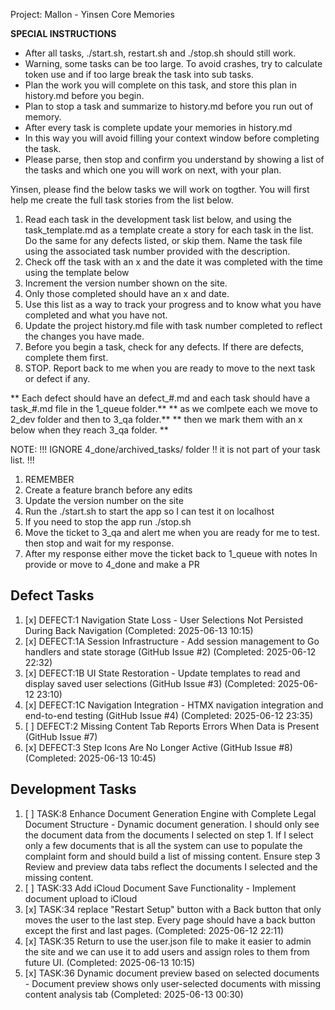 Project: Mallon - Yinsen Core Memories


**SPECIAL INSTRUCTIONS**
- After all tasks, ./start.sh, restart.sh and ./stop.sh should still work.
- Warning, some tasks can be too large. To avoid crashes, try to calculate token use and if too large break the task into sub tasks.
- Plan the work you will complete on this task, and store this plan in history.md before you begin.
- Plan to stop a task and summarize to history.md before you run out of memory.
- After every task is complete update your memories in history.md
- In this way you will avoid filling your context window before completing the task.
- Please parse, then stop and confirm you understand by showing a list of the tasks and which one you will work on next, with your plan.



Yinsen, please find the below tasks we will work on togther. You will first help me create the full task stories from the list below.
1. Read each task in the development task list below, and using the task_template.md as a template create a story for each task in the list. Do the same for any defects listed, or skip them. Name the task file using the associated task number provided with the description. 
2. Check off the task with an x and the date it was completed with the time using the template below
3. Increment the version number shown on the site.
5. Only those completed should have an x and date. 
6. Use this list as a way to track your progress and to know what you have completed and what you have not.
7. Update the project history.md file with task number completed to reflect the changes you have made.
8. Before you begin a task, check for any defects. If there are defects, complete them first.
9. STOP. Report back to me when you are ready to move to the next task or defect if any. 

** Each defect should have an defect_#.md and each task should have a task_#.md file in the 1_queue folder.**
** as we comlpete each we move to 2_dev folder and then to 3_qa folder.**
** then we mark them with an x below when they reach 3_qa folder. **

NOTE: !!! IGNORE 4_done/archived_tasks/ folder !! it is not part of your task list. !!!

1. REMEMBER
1. Create a feature branch before any edits
2. Update the version number on the site
3. Run the ./start.sh to start the app so I can test it on localhost
4. If you need to stop the app run ./stop.sh
5. Move the ticket to 3_qa and alert me when you are ready for me to test. then stop and wait for my response.
6. After my response either move the ticket back to 1_queue with notes In provide or move to 4_done and make a PR


## Defect Tasks ##
1. [x] DEFECT:1 Navigation State Loss - User Selections Not Persisted During Back Navigation (Completed: 2025-06-13 10:15)
2. [x] DEFECT:1A Session Infrastructure - Add session management to Go handlers and state storage (GitHub Issue #2) (Completed: 2025-06-12 22:32)
3. [x] DEFECT:1B UI State Restoration - Update templates to read and display saved user selections (GitHub Issue #3) (Completed: 2025-06-12 23:10)
4. [x] DEFECT:1C Navigation Integration - HTMX navigation integration and end-to-end testing (GitHub Issue #4) (Completed: 2025-06-12 23:35)
5. [ ] DEFECT:2 Missing Content Tab Reports Errors When Data is Present (GitHub Issue #7)
6. [x] DEFECT:3 Step Icons Are No Longer Active (GitHub Issue #8) (Completed: 2025-06-13 10:45)


## Development Tasks
1. [ ] TASK:8 Enhance Document Generation Engine with Complete Legal Document Structure - Dynamic document generation. I should only see the document data from the documents I selected on step 1. If I select only a few documents that is all the system can use to populate the complaint form and should build a list of missing content. Ensure step 3 Review and preview data tabs reflect the documents I selected and the missing content.
2. [ ] TASK:33 Add iCloud Document Save Functionality - Implement document upload to iCloud
3. [x] TASK:34 replace "Restart Setup" button with a Back button that only moves the user to the last step. Every page should have a back button except the first and last pages. (Completed: 2025-06-12 22:11) 
4. [x] TASK:35 Return to use the user.json file to make it easier to admin the site and we can use it to add users and assign roles to them from future UI. (Completed: 2025-06-13 10:15) 
5. [x] TASK:36 Dynamic document preview based on selected documents - Document preview shows only user-selected documents with missing content analysis tab (Completed: 2025-06-13 00:30)